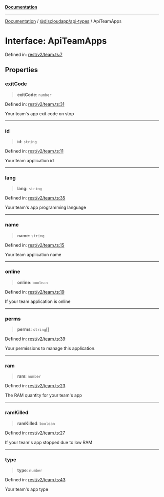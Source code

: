 [**Documentation**](../../../README.md)

***

[Documentation](../../../packages.md) / [@discloudapp/api-types](../README.md) / ApiTeamApps

# Interface: ApiTeamApps

Defined in: [rest/v2/team.ts:7](https://github.com/discloud/discloud.app/blob/5b4e3fe9c701f0b4f5ffa4246f463403d1e47fa1/packages/api-types/rest/v2/team.ts#L7)

## Properties

### exitCode

> **exitCode**: `number`

Defined in: [rest/v2/team.ts:31](https://github.com/discloud/discloud.app/blob/5b4e3fe9c701f0b4f5ffa4246f463403d1e47fa1/packages/api-types/rest/v2/team.ts#L31)

Your team's app exit code on stop

***

### id

> **id**: `string`

Defined in: [rest/v2/team.ts:11](https://github.com/discloud/discloud.app/blob/5b4e3fe9c701f0b4f5ffa4246f463403d1e47fa1/packages/api-types/rest/v2/team.ts#L11)

Your team application id

***

### lang

> **lang**: `string`

Defined in: [rest/v2/team.ts:35](https://github.com/discloud/discloud.app/blob/5b4e3fe9c701f0b4f5ffa4246f463403d1e47fa1/packages/api-types/rest/v2/team.ts#L35)

Your team's app programming language

***

### name

> **name**: `string`

Defined in: [rest/v2/team.ts:15](https://github.com/discloud/discloud.app/blob/5b4e3fe9c701f0b4f5ffa4246f463403d1e47fa1/packages/api-types/rest/v2/team.ts#L15)

Your team application name

***

### online

> **online**: `boolean`

Defined in: [rest/v2/team.ts:19](https://github.com/discloud/discloud.app/blob/5b4e3fe9c701f0b4f5ffa4246f463403d1e47fa1/packages/api-types/rest/v2/team.ts#L19)

If your team application is online

***

### perms

> **perms**: `string`[]

Defined in: [rest/v2/team.ts:39](https://github.com/discloud/discloud.app/blob/5b4e3fe9c701f0b4f5ffa4246f463403d1e47fa1/packages/api-types/rest/v2/team.ts#L39)

Your permissions to manage this application.

***

### ram

> **ram**: `number`

Defined in: [rest/v2/team.ts:23](https://github.com/discloud/discloud.app/blob/5b4e3fe9c701f0b4f5ffa4246f463403d1e47fa1/packages/api-types/rest/v2/team.ts#L23)

The RAM quantity for your team's app

***

### ramKilled

> **ramKilled**: `boolean`

Defined in: [rest/v2/team.ts:27](https://github.com/discloud/discloud.app/blob/5b4e3fe9c701f0b4f5ffa4246f463403d1e47fa1/packages/api-types/rest/v2/team.ts#L27)

If your team's app stopped due to low RAM

***

### type

> **type**: `number`

Defined in: [rest/v2/team.ts:43](https://github.com/discloud/discloud.app/blob/5b4e3fe9c701f0b4f5ffa4246f463403d1e47fa1/packages/api-types/rest/v2/team.ts#L43)

Your team's app type
